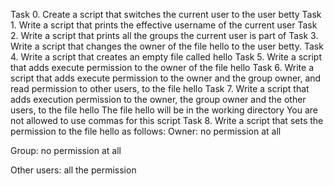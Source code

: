 Task 0. Create a script that switches the current user to the user betty
Task 1. Write a script that prints the effective username of the current user
Task 2. Write a script that prints all the groups the current user is part of
Task 3. Write a script that changes the owner of the file hello to the user betty.
Task 4. Write a script that creates an empty file called hello
Task 5. Write a script that adds execute permission to the owner of the file hello
Task 6. Write a script that adds execute permission to the owner and the group owner, and read permission to other users, to the file hello
Task 7. Write a script that adds execution permission to the owner, the group owner and the other users, to the file hello
The file hello will be in the working directory
You are not allowed to use commas for this script
Task 8. Write a script that sets the permission to the file hello as follows:
Owner: no permission at all

Group: no permission at all

Other users: all the permission
